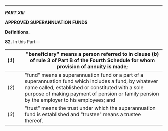 ****

_**PART XIII**_

**APPROVED SUPERANNUATION FUNDS**

**Definitions.**

**82.** In this Part—

(_1_)|  | "beneficiary" means a person referred to in clause (_b_) of rule 3 of Part B of the Fourth Schedule for whom provision of annuity is made;  
---|---|---  
(_2_)|  | "fund" means a superannuation fund or a part of a superannuation fund which includes a fund, by whatever name called, established or constituted with a sole purpose of making payment of pension or family pension by the employer to his employees; and  
(_3_)|  | "trust" means the trust under which the superannuation fund is established and "trustee" means a trustee thereof.
